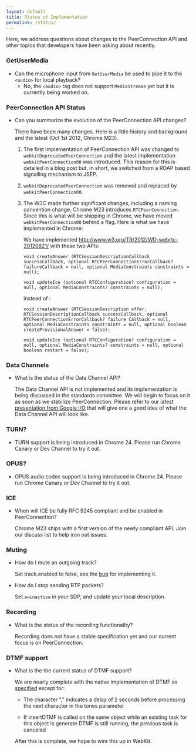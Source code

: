 ```yaml
---
layout: default
title: Status of Implementation
permalink: /status/
---
```


Here, we address questions about changes to the PeerConnection API and other
topics that developers have been asking about recently.

### GetUserMedia

  * Can the microphone input from `GetUserMedia` be used to pipe it to the
    `<audio>` for local playback?
    * No, the `<audio>` tag does not support `MediaStreams` yet but it is
      currently being worked on.


### PeerConnection API Status

  * Can you summarize the evolution of the PeerConnection API changes?

    There have been many changes. Here is a little history and background and
    the latest (Oct 1st 2012, Chrome M23).

    1. The first implementation of PeerConnection API was changed to
       `webkitDeprecatedPeerConnection` and the latest implementation
       `webkitPeerConnection00` was introduced. This reason for this is
       detailed in a blog post but, in short, we switched from a ROAP based
       signalling mechanism to JSEP.

    2. `webkitDeprecatedPeerConnection` was removed and replaced by
       `webkitPeerConnection00`.

    3. The W3C made further significant changes, including a naming convention
       change. Chrome M23 introduces `RTCPeerConnection`. Since this is what
       will be shipping in Chrome, we have moved `webkitPeerConnection00`
       behind a flag. Here is what we have implemented in Chrome:

       We have implemented <http://www.w3.org/TR/2012/WD-webrtc-20120821/>
       with these two APIs:

           void createAnswer (RTCSessionDescriptionCallback successCallback, optional RTCPeerConnectionErrorCallback? failureCallback = null, optional MediaConstraints constraints = null);

           void updateIce (optional RTCConfiguration? configuration = null, optional MediaConstraints? constraints = null);

       instead of :

           void createAnswer (RTCSessionDescription offer, RTCSessionDescriptionCallback successCallback, optional RTCPeerConnectionErrorCallback? failure Callback = null, optional MediaConstraints constraints = null, optional boolean createProvisionalAnswer = false);

           void updateIce (optional RTCConfiguration? configuration = null, optional MediaConstraints? constraints = null, optional boolean restart = false);


### Data Channels

  * What is the status of the Data Channel API?

    The Data Channel API is not implemented and its implementation is being
    discussed in the standards committee. We will begin to focus on it as
    soon as we stabilize PeerConnection. Please refer to our latest
    [presentation from Google I/O](http://www.youtube.com/watch?v=E8C8ouiXHHk#t=24m35s)
    that will give one a good idea of what the Data Channel API will look like.


### TURN?

  * TURN support is being introduced in Chrome 24. Please run Chrome Canary or
    Dev Channel to try it out.

### OPUS?

  * OPUS audio codec support is being introduced in Chrome 24. Please run
    Chrome Canary or Dev Channel to try it out.

### ICE

  * When will ICE be fully RFC 5245 compliant and be enabled in PeerConnection?

    Chrome M23 ships with a first version of the newly compliant API. Join our
    discuss list to help iron out issues.

### Muting

  * How do I mute an outgoing track?

    Set track.enabled to false, see the
    [bug](https://bugs.chromium.org/p/webrtc/issues/detail?id=582) for
    implementing it.

  * How do I stop sending RTP packets?

    Set `a=inactive` in your SDP, and update your local description.

### Recording

  * What is the status of the recording functionality?

    Recording does not have a stable specification yet and our current focus
    is on PeerConnection.

### DTMF support

  * What is the the current status of DTMF support?

    We are nearly complete with the native implementation of DTMF as
    [specified](http://dev.w3.org/2011/webrtc/editor/webrtc.html#idl-def-AudioMediaStreamTrack) except for:

      * The character "," indicates a delay of 2 seconds before processing
        the next character in the tones parameter

      * If insertDTMF is called on the same object while an existing task for
        this object is generate DTMF is still running, the previous task is
        canceled

    After this is complete, we hope to wire this up in WebKit.
